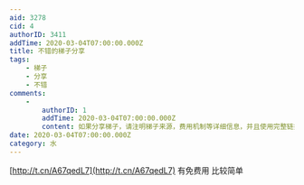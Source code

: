 ```yaml
---
aid: 3278
cid: 4
authorID: 3411
addTime: 2020-03-04T07:00:00.000Z
title: 不错的梯子分享
tags:
    - 梯子
    - 分享
    - 不错
comments:
    -
        authorID: 1
        addTime: 2020-03-04T07:00:00.000Z
        content: 如果分享梯子，请注明梯子来源，费用机制等详细信息，并且使用完整链接。
date: 2020-03-04T07:00:00.000Z
category: 水
---
```


[http://t.cn/A67qedL7](http://t.cn/A67qedL7) 有免费用 比较简单
